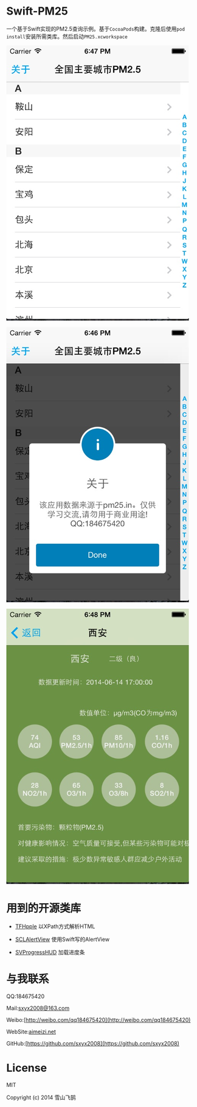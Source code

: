 Swift-PM25
==========


一个基于Swift实现的PM2.5查询示例。基于```CocoaPods```构建。克隆后使用```pod install```安装所需类库。然后启动```PM25.xcworkspace```



![](screenshots/8591D37E-9CCF-4C38-B045-E15923C63E3B.png)

![](screenshots/C451D5B8-50F9-4A53-A2C0-92D99E048299.png)

![](screenshots/A0433F3C-12FE-4A04-9AF0-0B71C5821850.png)


# 用到的开源类库

* [TFHpple](https://github.com/topfunky/hpple) 以XPath方式解析HTML

* [SCLAlertView](https://github.com/vikmeup/SCLAlertView-Swift) 使用Swift写的AlertView

* [SVProgressHUD](https://github.com/samvermette/SVProgressHUD) 加载进度条



# 与我联系

QQ:184675420

Mail:sxyx2008@163.com

Weibo:[http://weibo.com/qq184675420](http://weibo.com/qq184675420)

WebSite:[aimeizi.net](http://aimeizi.net)

GitHub:[https://github.com/sxyx2008](https://github.com/sxyx2008)



# License

MIT

Copyright (c) 2014 雪山飞鹄
